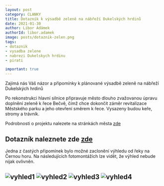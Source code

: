 ```yaml
---
layout: post
category: CLANKY
title: Dotazník k výsadbě zeleně na nábřeží Dukelských hrdinů
date: 2021-01-30
author: Libor Adámek
authorId: libor.adamek
image: posts/dotaznik-zelen.png  
tags: 
- dotaznik
- vysadba zelene
- nabrezi Dukelskych hrdinu
- pirati

important: true
---
```

Zajímá nás Váš názor a připomínky k plánované výsadbě zeleně na nábřeží Dukelských hrdinů

Po rekonstrukci hlavní silnice připravuje město dlouho zvažovanou úpravu doplnění zeleně k řece Bečvě, čímž chce dokončit záměr revitalizace Městského parku a jeho otevření směrem k řece. Vysazeny budou keře, stromy a trávník.

Podrobnosti o projektu nalezete na stránkách města [zde](https://www.roznov.cz/nabrezi-dukelskych-hrdinu-vysadba-zelene/d-30021)



## Dotazník naleznete zde [zde](https://forms.gle/8n7w6HSz5miibRqz6)

Jedna z častých připomínek bylo možné zaclonění výhledu od řeky na Černou horu. Na následujících fotomontážích lze vidět, že výhled nebude nijak ovlivněn.

![vyhled1](https://roznov.pirati.cz/assets/img/posts//vyhled1.jpg)
![vyhled2](https://roznov.pirati.cz/assets/img/posts//vyhled2.jpg)
![vyhled3](https://roznov.pirati.cz/assets/img/posts//vyhled3.jpg)
![vyhled4](https://roznov.pirati.cz/assets/img/posts//vyhled4.jpg)
---
